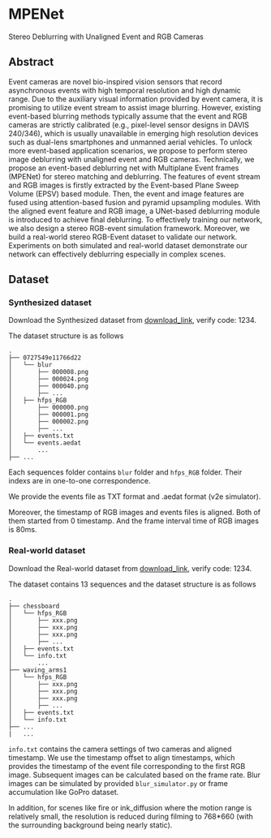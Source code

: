 # MPENet

Stereo Deblurring with Unaligned Event and RGB Cameras

## Abstract

Event cameras are novel bio-inspired vision sensors that record asynchronous events with high temporal resolution and high dynamic range.
Due to the auxiliary visual information provided by event camera, it is promising to utilize event stream to assist image blurring.
However, existing event-based blurring methods typically assume that the event and RGB cameras are strictly calibrated (e.g., pixel-level sensor designs in DAVIS 240/346), which is usually unavailable in emerging high resolution devices such as dual-lens smartphones and unmanned aerial vehicles.
To unlock more event-based application scenarios, we propose to perform stereo image deblurring with unaligned event and RGB cameras.
Technically, we propose an event-based deblurring net with Multiplane Event frames (MPENet) for stereo matching and deblurring.
The features of event stream and RGB images is firstly extracted by the Event-based Plane Sweep Volume (EPSV) based module.
Then, the event and image features are fused using attention-based fusion and pyramid upsampling modules.
With the aligned event feature and RGB image, a UNet-based deblurring module is introduced to achieve final deblurring.
To effectively training our network, we also design a stereo RGB-event simulation framework.
Moreover, we build a real-world stereo RGB-Event dataset to validate our network.
Experiments on both simulated and real-world dataset demonstrate our network can effectively deblurring especially in complex scenes.

## Dataset
### Synthesized dataset
Download the Synthesized dataset from [download_link](https://pan.baidu.com/s/11guCfQbra748LVzUEZpzuw), verify code: 1234. 

The dataset structure is as follows

```
.
├── 0727549e11766d22
│   └── blur
│       ├── 000008.png
│       ├── 000024.png
│       ├── 000040.png
│       ├── ...
│   ├── hfps_RGB
│       ├── 000000.png
│       ├── 000001.png
│       ├── 000002.png
│       ├── ...
│   ├── events.txt
│   └── events.aedat
│       ...
├── ...
```

Each sequences folder contains `blur` folder and `hfps_RGB` folder. Their indexs are in one-to-one correspondence.

We provide the events file as TXT format and .aedat format (v2e simulator).

Moreover, the timestamp of RGB images and events files is aligned. Both of them started from 0 timestamp. And the frame interval time of RGB images is 80ms.

### Real-world dataset
Download the Real-world dataset from [download_link](https://pan.baidu.com/s/1DIixTmiCTEJfDBrl21Sjvw), verify code: 1234.

The dataset contains 13 sequences and the dataset structure is as follows
```
.
├── chessboard
│   └── hfps_RGB
│       ├── xxx.png
│       ├── xxx.png
│       ├── xxx.png
│       ├── ...
│   ├── events.txt
│   └── info.txt
│       ...
├── waving_arms1
│   └── hfps_RGB
│       ├── xxx.png
│       ├── xxx.png
│       ├── xxx.png
│       ├── ...
│   ├── events.txt
│   └── info.txt
├── ...
|   ...

```
`info.txt` contains the camera settings of two cameras and aligned timestamp.
We use the timestamp offset to align timestamps, which provides the timestamp of the event file corresponding to the first RGB image. Subsequent images can be calculated based on the frame rate.
Blur images can be simulated by provided `blur_simulator.py` or frame accumulation like GoPro dataset.

In addition, for scenes like fire or ink_diffusion where the motion range is relatively small, the resolution is reduced during filming to 768*660 (with the surrounding background being nearly static).
